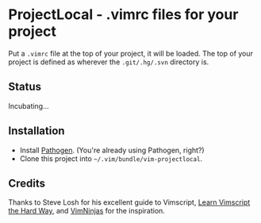# ProjectLocal - .vimrc files for your project

Put a `.vimrc` file at the top of your project, it will be loaded. The top of your project is defined as wherever the `.git/.hg/.svn` directory is.

## Status

Incubating...

## Installation

* Install [Pathogen][pathogen]. (You're already using Pathogen, right?)
* Clone this project into `~/.vim/bundle/vim-projectlocal`.

## Credits
Thanks to Steve Losh for his excellent guide to Vimscript, [Learn Vimscript the Hard Way][learnvim], and [VimNinjas][vimninjas] for the inspiration.

[pathogen]: https://github.com/tpope/vim-pathogen/
[learnvim]: http://learnvimscriptthehardway.stevelosh.com/
[vimninjas]: http://www.vimninjas.com/
